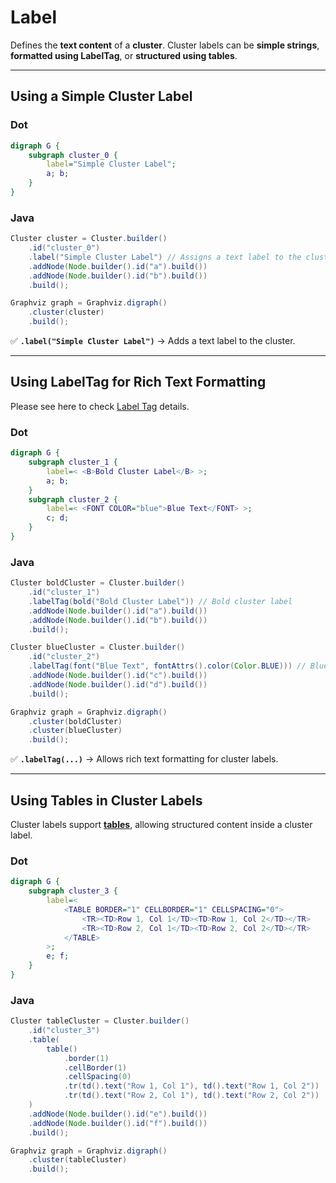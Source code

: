# Label

Defines the **text content** of a **cluster**. Cluster labels can be **simple strings**, **formatted using LabelTag**, or **structured using tables**.

------

## **Using a Simple Cluster Label**

### **Dot**

```dot
digraph G {
    subgraph cluster_0 {
        label="Simple Cluster Label";
        a; b;
    }
}
```

### **Java**

```java
Cluster cluster = Cluster.builder()
    .id("cluster_0")
    .label("Simple Cluster Label") // Assigns a text label to the cluster
    .addNode(Node.builder().id("a").build())
    .addNode(Node.builder().id("b").build())
    .build();

Graphviz graph = Graphviz.digraph()
    .cluster(cluster)
    .build();
```

✅ **`.label("Simple Cluster Label")`** → Adds a text label to the cluster.

------

## **Using LabelTag for Rich Text Formatting**

Please see here to check [Label Tag](../LabelTag.md) details.

### **Dot**

```dot
digraph G {
    subgraph cluster_1 {
        label=< <B>Bold Cluster Label</B> >;
        a; b;
    }
    subgraph cluster_2 {
        label=< <FONT COLOR="blue">Blue Text</FONT> >;
        c; d;
    }
}
```

### **Java**

```java
Cluster boldCluster = Cluster.builder()
    .id("cluster_1")
    .labelTag(bold("Bold Cluster Label")) // Bold cluster label
    .addNode(Node.builder().id("a").build())
    .addNode(Node.builder().id("b").build())
    .build();

Cluster blueCluster = Cluster.builder()
    .id("cluster_2")
    .labelTag(font("Blue Text", fontAttrs().color(Color.BLUE))) // Blue text
    .addNode(Node.builder().id("c").build())
    .addNode(Node.builder().id("d").build())
    .build();

Graphviz graph = Graphviz.digraph()
    .cluster(boldCluster)
    .cluster(blueCluster)
    .build();
```

✅ **`.labelTag(...)`** → Allows rich text formatting for cluster labels.

------

## **Using Tables in Cluster Labels**

Cluster labels support **[tables](../Table.md)**, allowing structured content inside a cluster label.

### **Dot**

```dot
digraph G {
    subgraph cluster_3 {
        label=<
            <TABLE BORDER="1" CELLBORDER="1" CELLSPACING="0">
                <TR><TD>Row 1, Col 1</TD><TD>Row 1, Col 2</TD></TR>
                <TR><TD>Row 2, Col 1</TD><TD>Row 2, Col 2</TD></TR>
            </TABLE>
        >;
        e; f;
    }
}
```

### **Java**

```java
Cluster tableCluster = Cluster.builder()
    .id("cluster_3")
    .table(
        table()
            .border(1)
            .cellBorder(1)
            .cellSpacing(0)
            .tr(td().text("Row 1, Col 1"), td().text("Row 1, Col 2"))
            .tr(td().text("Row 2, Col 1"), td().text("Row 2, Col 2"))
    )
    .addNode(Node.builder().id("e").build())
    .addNode(Node.builder().id("f").build())
    .build();

Graphviz graph = Graphviz.digraph()
    .cluster(tableCluster)
    .build();
```